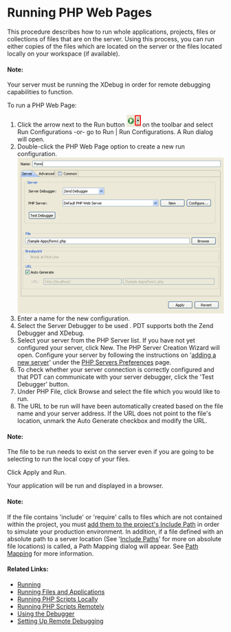 # Running PHP Web Pages

<!--context:running_php_web_pages-->

This procedure describes how to run whole applications, projects, files or collections of files that are on the server. Using this process, you can run either copies of the files which are located on the server or the files located locally on your workspace (if available).

<!--note-start-->

#### Note:

Your server must be running the XDebug in order for remote debugging  capabilities to function.

<!--note-end-->

<!--ref-start-->

To run a PHP Web Page:

 1. Click the arrow next to the Run button ![run_icon.png](images/run_icon.png "run_icon.png") on the toolbar and select Run Configurations -or- go to Run | Run Configurations.  A Run dialog will open.
 2. Double-click the PHP Web Page option to create a new run configuration. <br />![run_configuration_webpage.png](images/run_configuration_webpage.png "run_configuration_webpage.png")
 3. Enter a name for the new configuration.
 4. Select the Server Debugger to be used . PDT supports both the Zend Debugger and XDebug.
 5. Select your server from the PHP Server list.  If you have not yet configured your server, click New.  The PHP Server Creation Wizard will open.  Configure your server by following the instructions on '[adding a new server](../../032-reference/032-preferences/080-php_servers.md#Adding_servers)' under the [PHP Servers Preferences](../../032-reference/032-preferences/080-php_servers.md) page.
 6. To check whether your server connection is correctly configured and that PDT can communicate with your server debugger, click the 'Test Debugger' button.
 7. Under PHP File, click Browse and select the file which you would like to run.
 8. The URL to be run will have been automatically created based on the file name and your server address. If the URL does not point to the file's location, unmark the Auto Generate checkbox and modify the URL.

<!--note-start-->

#### Note:

The file to be run needs to exist on the server even if you are going to be selecting to run the local copy of your files.

<!--note-end-->

Click Apply and Run.

Your application will be run and displayed in a browser.

<!--ref-end-->

<!--note-start-->

#### Note:

If the file contains 'include' or 'require' calls to files which are not contained within the project, you must [add them to the project's Include Path](../../024-tasks/168-adding_elements_to_a_project_s_include_path.md) in order to simulate your production environment.  In addition, if a file defined with an absolute path to a server location (See '[Include Paths](../../016-concepts/144-include_paths.md)' for more on absolute file locations) is called, a Path Mapping dialog will appear. See [Path Mapping](../../016-concepts/160-path_mapping.md) for more information.

<!--note-end-->

<!--links-start-->

#### Related Links:

 * [Running](../../016-concepts/120-running.md)
 * [Running Files and Applications](000-index.md)
 * [Running PHP Scripts Locally](008-running_php_scripts_locally.md)
 * [Running PHP Scripts Remotely](016-running_php_scripts_remotely.md)
 * [Using the Debugger](../../024-tasks/152-debugging/000-index.md)
 * [Setting Up Remote Debugging](../../024-tasks/152-debugging/048-troubleshooting_remote_debugging/000-index.md)

<!--links-end-->
